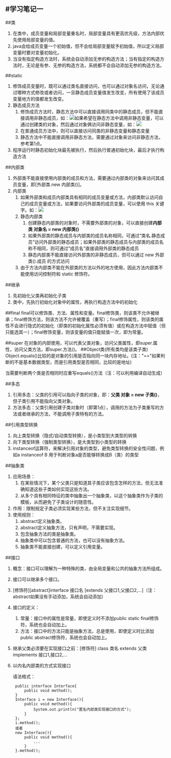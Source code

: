 #学习笔记一
---
##类
1. 在类中，成员变量和局部变量重名时，局部变量具有更高优先级，方法内部优先使用局部变量的值。
2. java会给成员变量一个初始值，但不会给局部变量赋予初始值，所以定义局部变量时要对变量初始化。
3. 当没有指定构造方法时，系统会自动添加无参的构造方法；当有指定的构造方法时，无论是有参、无参的构造方法，系统都不会自动添加无参的构造方法。

##static
1. 修饰成员变量时，既可以通过类名直接访问，也可以通过对象名访问，无论通过哪种方式修改或者访问，一旦静态成员变量值发生改变，所有使用了该成员变量地方的值都发生改变。
2. 静态成员方法
	1. 修饰成员方法时，静态方法中可以直接调用同类中的静态成员，但不能直接调用非静态成员，如：![](http://img.mukewang.com/5392d6eb0001283007020239.jpg)如果希望在静态方法中调用非静态变量，可以通过创建类的对象，然后通过对象俩访问非静态变量，如：![](http://img.mukewang.com/5392d7390001a10806150193.jpg)
	2. 在普通成员方法中，则可以直接访问同类的非静态变量和静态变量
	3. 静态方法中不能直接调用非静态方法，需要通过对象来访问非静态方法，参考第1点。
3. 程序运行时静态初始化块最先被执行，然后执行普通初始化块，最后才执行构造方法

##内部类
1. 外部类不能直接使用内部类的成员和方法，需要通过内部类的对象来访问其成员变量，即[外部类.new 内部类()]。
2. 内部类
	1. 如果外部类和成员内部类具有相同的成员变量或方法，内部类默认访问自己的成员变量或方法，如果要访问外部类的成员变量，可以使用 this 关键字。如：![](http://img.mukewang.com/539e638b0001ab1208200295.jpg)
	2. 静态内部类
		1. 创建静态内部类的对象时，不需要外部类的对象，可以直接创建**内部类 对象名 = new 内部类()**
		2. 如果外部类的静态成员与内部类的成员名称相同，可通过“类名.静态成员”访问外部类的静态成员；如果外部类的静态成员与内部类的成员名称不相同，则可通过“成员名”直接调用外部类的静态成员
		3. 静态内部类不能直接访问外部类的非静态成员，但可以通过 new 外部类().成员 的方式访问
	3. 由于方法内部类不能在外部类的方法以外的地方使用，因此方法内部类不能使用访问控制符和 static 修饰符。

##继承
1. 先初始化父类再初始化子类
2. 类中，先执行初始化对象中的属性，再执行构造方法中的初始化

##final
final可以修饰类、方法、属性和变量。final修饰类，则该类不允许被继承；final修饰方法，则该方法不允许被覆盖（重写）；final修饰属性，则该类的属性不会进行隐式的初始化（即类的初始化属性必须有值）或在构造方法中赋值（但只能选其一）；final修饰变量，则该变量的值只能赋值一次，即为常量。

##super
在对象的内部使用，可以代表父类对象，访问父类属性，即super.属性，访问父类方法，即super.方法()。
##Object类(所有类均是该类子类)
Object.equals()比较的是对象的引用是否指向同一块内存地址。(注："=="如果判断的不是基本数据类型，而是引用类型是否相同，比较的是地址)

当需要判断两个类是否相同时应重写equals()方法（注：可以利用编译自动生成）

##多态
1. 引用多态：父类的引用可以指向子类的对象，即：**父类 对象 = new 子类()**，但子类引用不能指向父类对象。
2. 方法多态：父类引用创建子类对象时（即第1点），调用的方法为子类重写的方法或者继承的方法，不能调用子类特有的方法。

##引用类型转换
1. 向上类型转换（隐式/自动类型转换），是小类型到大类型的转换
2. 向下类型转换（强制类型转换），是大类型到小类型的转换
3. instanceof运算符，来解决引用对象的类型，避免类型转换的安全性问题，例如a instanceof B 用于判断对象a是否能够转换成B（类）的类型


##抽象类

1. 应用场景：
	1. 在某些情况下，某个父类只是知道其子类应该包含怎样的方法，但无法准确知道这些子类如何实现这些方法。
	2. 从多个具有相同特征的类中抽象出一个抽象类，以这个抽象类作为子类的模板，从而避免了子类设计的随意性。
2. 作用：限制规定子类必须实现某些方法，但不关注实现细节。
3. 使用规则：
	1. abstract定义抽象类。
	2. abstract定义抽象方法，只有声明，不需要实现。
	3. 包含抽象方法的类是抽象类。
	4. 抽象类中可以包含普通的方法，也可以没有抽象方法。
	5. 抽象类不能直接创建，可以定义引用变量。

##接口
1. 概念：接口可以理解为一种特殊的类，由全局变量和公共的抽象方法所组成。
2. 接口可以继承多个接口。
3. [修饰符][abstract]interface 接口名 [extends 父接口1,父接口2,...]（注：abstract如果没有手动添加，系统会自动添加）
4. 接口的定义：
	1. 常量：接口中的属性是常量，即使定义时不添加public static final修饰符，系统也会自动加上。
	2. 方法：接口中的方法只能是抽象方法，总是使用，即使定义时比添加public abstract修饰符，系统也会自动加上。
5. 继承父类必须要在实现接口之前：[修饰符] class 类名 extends 父类 implements 接口1,接口2,...
6. 以内名内部类的方式实现接口
	
	语法格式：
		
		public interface Interface{
			public void method();
		}
		Interface i = new Interface(){
			public void method(){
				System.out.println("匿名内部类实现接口的方式");
			}
		};
		i.method();
		或者
		new Interface(){
			public void method(){
				...
			}
		}.method();